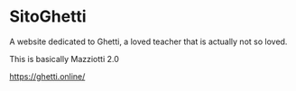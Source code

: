 # SitoGhetti

A website dedicated to Ghetti, a loved teacher that is actually not so loved. 

This is basically Mazziotti 2.0

https://ghetti.online/
